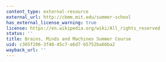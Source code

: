 ```yaml
---
content_type: external-resource
external_url: http://cbmm.mit.edu/summer-school
has_external_license_warning: true
license: https://en.wikipedia.org/wiki/All_rights_reserved
status: ''
title: Brains, Minds and Machines Summer Course
uid: c365f206-3f48-45c7-a6d7-b5752ba66ba2
wayback_url: ''
---
```

